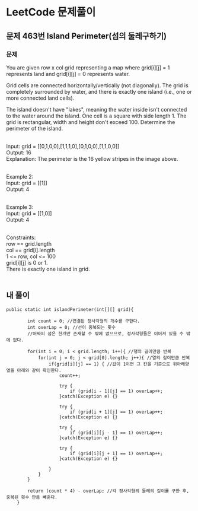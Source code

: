 # LeetCode 문제풀이

## 문제 463번 Island Perimeter(섬의 둘레구하기)
### 문제<br>
You are given row x col grid representing a map where grid[i][j] = 1 represents land and grid[i][j] = 0 represents water.

Grid cells are connected horizontally/vertically (not diagonally). The grid is completely surrounded by water, and there is exactly one island (i.e., one or more connected land cells).

The island doesn't have "lakes", meaning the water inside isn't connected to the water around the island. One cell is a square with side length 1. The grid is rectangular, width and height don't exceed 100. Determine the perimeter of the island.
<br><br>

Input: grid = [[0,1,0,0],[1,1,1,0],[0,1,0,0],[1,1,0,0]]<br>
Output: 16<br>
Explanation: The perimeter is the 16 yellow stripes in the image above.<br><br>

Example 2:<br>
Input: grid = [[1]]<br>
Output: 4<br><br>

Example 3:<br>
Input: grid = [[1,0]]<br>
Output: 4<br><br> 

Constraints:<br>
row == grid.length<br>
col == grid[i].length<br>
1 <= row, col <= 100<br>
grid[i][j] is 0 or 1.<br>
There is exactly one island in grid.<br><br>

## 내 풀이
```
public static int islandPerimeter(int[][] grid){

        int count = 0; //연결된 정사각형의 개수를 구한다.
        int overLap = 0; //선이 중복되는 횟수
        //어짜피 섬은 한개만 존재할 수 밖에 없으므로, 정사각형들은 이어져 있을 수 밖에 없다.

        for(int i = 0; i < grid.length; i++){ //행의 길이만큼 반복
            for(int j = 0; j < grid[0].length; j++){ //열의 길이만큼 반복
                if(grid[i][j] == 1) { //값이 1이면 그 칸을 기준으로 위아래양옆을 아래와 같이 확인한다.
                    count++;

                    try {
                        if (grid[i - 1][j] == 1) overLap++;
                    }catch(Exception e) {}

                    try {
                        if (grid[i + 1][j] == 1) overLap++;
                    }catch(Exception e) {}

                    try {
                        if (grid[i][j - 1] == 1) overLap++;
                    }catch(Exception e) {}

                    try {
                        if (grid[i][j + 1] == 1) overLap++;
                    }catch(Exception e) {}

                }
            }
        }

        return (count * 4) - overLap; //각 정사각형의 둘레의 길이를 구한 후, 중복된 횟수 만큼 빼준다.
    }
```